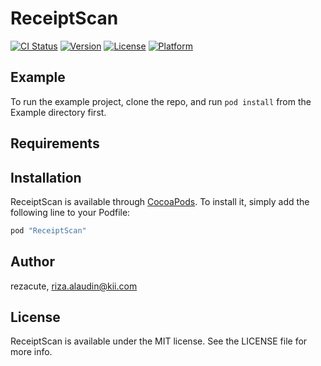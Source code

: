 # ReceiptScan

[![CI Status](http://img.shields.io/travis/rezacute/ReceiptScan.svg?style=flat)](https://travis-ci.org/rezacute/ReceiptScan)
[![Version](https://img.shields.io/cocoapods/v/ReceiptScan.svg?style=flat)](http://cocoapods.org/pods/ReceiptScan)
[![License](https://img.shields.io/cocoapods/l/ReceiptScan.svg?style=flat)](http://cocoapods.org/pods/ReceiptScan)
[![Platform](https://img.shields.io/cocoapods/p/ReceiptScan.svg?style=flat)](http://cocoapods.org/pods/ReceiptScan)

## Example

To run the example project, clone the repo, and run `pod install` from the Example directory first.

## Requirements

## Installation

ReceiptScan is available through [CocoaPods](http://cocoapods.org). To install
it, simply add the following line to your Podfile:

```ruby
pod "ReceiptScan"
```

## Author

rezacute, riza.alaudin@kii.com

## License

ReceiptScan is available under the MIT license. See the LICENSE file for more info.
